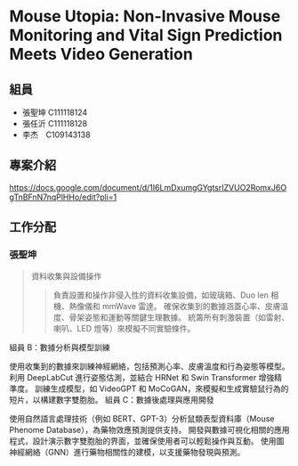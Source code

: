 # Mouse Utopia: Non-Invasive Mouse Monitoring and Vital Sign Prediction Meets Video Generation 
## 組員<br>
+ 張聖坤 C111118124<br>
+ 張任沂 C111118128<br>
+ 李杰　C109143138<br>

## 專案介紹
https://docs.google.com/document/d/1I6LmDxumgGYgtsrIZVUO2RomxJ6OgTnBFnN7nqPlHHo/edit?pli=1

## 工作分配
### 張聖坤
>資料收集與設備操作
>>負責設置和操作非侵入性的資料收集設備，如玻璃箱、Duo len 相機、熱像儀和 mmWave 雷達。
確保收集到的數據涵蓋心率、皮膚溫度、骨架姿態和運動等關鍵生理數據。
統籌所有刺激裝置（如雷射、喇叭、LED 燈等）來模擬不同實驗條件。
>>
組員 B：數據分析與模型訓練

使用收集到的數據來訓練神經網絡，包括預測心率、皮膚溫度和行為姿態等模型。
利用 DeepLabCut 進行姿態估測，並結合 HRNet 和 Swin Transformer 增強精準度。
訓練生成模型，如 VideoGPT 和 MoCoGAN，來模擬和生成實驗鼠行為的短片，以構建數字雙胞胎。
組員 C：數據後處理與應用開發

使用自然語言處理技術（例如 BERT、GPT-3）分析鼠類表型資料庫（Mouse Phenome Database），為藥物效應預測提供支持。
開發與數據可視化相關的應用程式，設計演示數字雙胞胎的界面，並確保使用者可以輕鬆操作與互動。
使用圖神經網絡（GNN）進行藥物相關性的建模，以支援藥物發現與預測。
